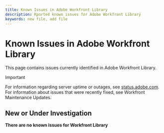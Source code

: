 ```yaml
---
title: Known Issues in Adobe Workfront Library
description: Rported known issues for Adobe Workfront Library
keywords: new file, add file
---
```


# Known Issues in Adobe Workfront Library

This page contains issues currently identified in Adobe Workfront Library.

>[!IMPORTANT]
>
>For information regarding server uptime or outages, see [status.adobe.com](https://status.adobe.com). For information about issues that were recently fixed, see Workfront Maintenance Updates.


## New or Under Investigation

**There are no known issues for Workfront Library**

<!--


-->